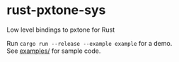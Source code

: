 # rust-pxtone-sys
Low level bindings to pxtone for Rust

Run `cargo run --release --example example` for a demo.<br>
See [examples/](examples/) for sample code.
